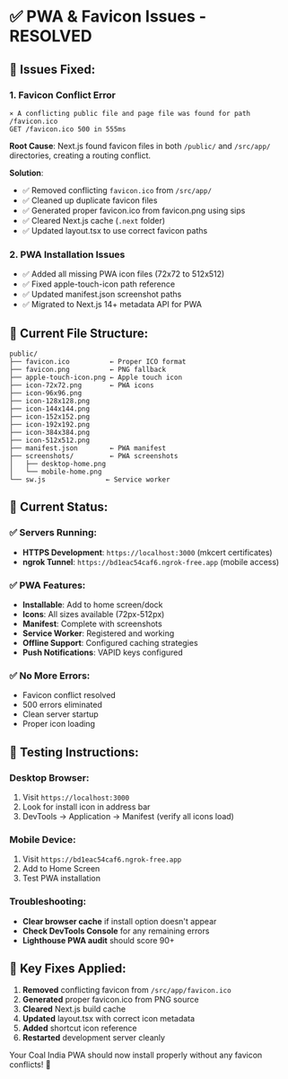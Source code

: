 # ✅ PWA & Favicon Issues - RESOLVED

## 🐛 Issues Fixed:

### 1. **Favicon Conflict Error**

```
⨯ A conflicting public file and page file was found for path /favicon.ico
GET /favicon.ico 500 in 555ms
```

**Root Cause**: Next.js found favicon files in both `/public/` and `/src/app/` directories, creating a routing conflict.

**Solution**:

- ✅ Removed conflicting `favicon.ico` from `/src/app/`
- ✅ Cleaned up duplicate favicon files
- ✅ Generated proper favicon.ico from favicon.png using sips
- ✅ Cleared Next.js cache (`.next` folder)
- ✅ Updated layout.tsx to use correct favicon paths

### 2. **PWA Installation Issues**

- ✅ Added all missing PWA icon files (72x72 to 512x512)
- ✅ Fixed apple-touch-icon path reference
- ✅ Updated manifest.json screenshot paths
- ✅ Migrated to Next.js 14+ metadata API for PWA

## 📁 Current File Structure:

```
public/
├── favicon.ico          ← Proper ICO format
├── favicon.png          ← PNG fallback
├── apple-touch-icon.png ← Apple touch icon
├── icon-72x72.png       ← PWA icons
├── icon-96x96.png
├── icon-128x128.png
├── icon-144x144.png
├── icon-152x152.png
├── icon-192x192.png
├── icon-384x384.png
├── icon-512x512.png
├── manifest.json        ← PWA manifest
├── screenshots/         ← PWA screenshots
│   ├── desktop-home.png
│   └── mobile-home.png
└── sw.js               ← Service worker
```

## 🚀 Current Status:

### ✅ Servers Running:

- **HTTPS Development**: `https://localhost:3000` (mkcert certificates)
- **ngrok Tunnel**: `https://bd1eac54caf6.ngrok-free.app` (mobile access)

### ✅ PWA Features:

- **Installable**: Add to home screen/dock
- **Icons**: All sizes available (72px-512px)
- **Manifest**: Complete with screenshots
- **Service Worker**: Registered and working
- **Offline Support**: Configured caching strategies
- **Push Notifications**: VAPID keys configured

### ✅ No More Errors:

- Favicon conflict resolved
- 500 errors eliminated
- Clean server startup
- Proper icon loading

## 📱 Testing Instructions:

### Desktop Browser:

1. Visit `https://localhost:3000`
2. Look for install icon in address bar
3. DevTools → Application → Manifest (verify all icons load)

### Mobile Device:

1. Visit `https://bd1eac54caf6.ngrok-free.app`
2. Add to Home Screen
3. Test PWA installation

### Troubleshooting:

- **Clear browser cache** if install option doesn't appear
- **Check DevTools Console** for any remaining errors
- **Lighthouse PWA audit** should score 90+

## 🎯 Key Fixes Applied:

1. **Removed** conflicting favicon from `/src/app/favicon.ico`
2. **Generated** proper favicon.ico from PNG source
3. **Cleared** Next.js build cache
4. **Updated** layout.tsx with correct icon metadata
5. **Added** shortcut icon reference
6. **Restarted** development server cleanly

Your Coal India PWA should now install properly without any favicon conflicts! 🎉
